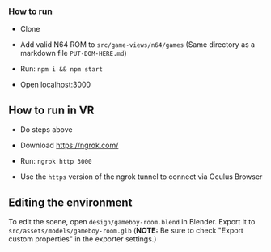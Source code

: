 ### How to run

* Clone

* Add valid N64 ROM to `src/game-views/n64/games` (Same directory as a markdown file `PUT-DOM-HERE.md`)

* Run: `npm i && npm start`

* Open localhost:3000

## How to run in VR

* Do steps above

* Download https://ngrok.com/

* Run: `ngrok http 3000`

* Use the `https` version of the ngrok tunnel to connect via Oculus Browser

## Editing the environment

To edit the scene, open `design/gameboy-room.blend` in Blender. Export it to `src/assets/models/gameboy-room.glb` (**NOTE:** Be sure to check "Export custom properties" in the exporter settings.)
